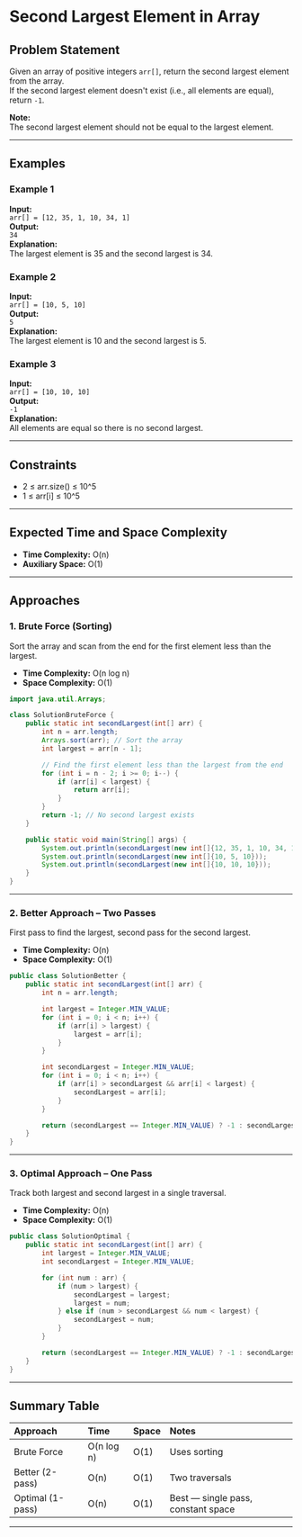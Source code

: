 # Second Largest Element in Array

## Problem Statement

Given an array of positive integers `arr[]`, return the second largest element from the array.  
If the second largest element doesn't exist (i.e., all elements are equal), return `-1`.

**Note:**  
The second largest element should not be equal to the largest element.

---

## Examples

### Example 1
**Input:**  
`arr[] = [12, 35, 1, 10, 34, 1]`  
**Output:**  
`34`  
**Explanation:**  
The largest element is 35 and the second largest is 34.

### Example 2
**Input:**  
`arr[] = [10, 5, 10]`  
**Output:**  
`5`  
**Explanation:**  
The largest element is 10 and the second largest is 5.

### Example 3
**Input:**  
`arr[] = [10, 10, 10]`  
**Output:**  
`-1`  
**Explanation:**  
All elements are equal so there is no second largest.

---

## Constraints

- 2 ≤ arr.size() ≤ 10^5
- 1 ≤ arr[i] ≤ 10^5

---

## Expected Time and Space Complexity

- **Time Complexity:** O(n)
- **Auxiliary Space:** O(1)

---

## Approaches

### 1. Brute Force (Sorting)  
Sort the array and scan from the end for the first element less than the largest.

- **Time Complexity:** O(n log n)  
- **Space Complexity:** O(1)

```java
import java.util.Arrays;

class SolutionBruteForce {
    public static int secondLargest(int[] arr) {
        int n = arr.length;
        Arrays.sort(arr); // Sort the array
        int largest = arr[n - 1];

        // Find the first element less than the largest from the end
        for (int i = n - 2; i >= 0; i--) {
            if (arr[i] < largest) {
                return arr[i];
            }
        }
        return -1; // No second largest exists
    }

    public static void main(String[] args) {
        System.out.println(secondLargest(new int[]{12, 35, 1, 10, 34, 1}));  // 34
        System.out.println(secondLargest(new int[]{10, 5, 10}));            // 5
        System.out.println(secondLargest(new int[]{10, 10, 10}));           // -1
    }
}
```

---

### 2. Better Approach – Two Passes  
First pass to find the largest, second pass for the second largest.  
- **Time Complexity:** O(n)  
- **Space Complexity:** O(1)

```java
public class SolutionBetter {
    public static int secondLargest(int[] arr) {
        int n = arr.length;

        int largest = Integer.MIN_VALUE;
        for (int i = 0; i < n; i++) {
            if (arr[i] > largest) {
                largest = arr[i];
            }
        }

        int secondLargest = Integer.MIN_VALUE;
        for (int i = 0; i < n; i++) {
            if (arr[i] > secondLargest && arr[i] < largest) {
                secondLargest = arr[i];
            }
        }

        return (secondLargest == Integer.MIN_VALUE) ? -1 : secondLargest;
    }
}
```

---

### 3. Optimal Approach – One Pass  
Track both largest and second largest in a single traversal.  
- **Time Complexity:** O(n)  
- **Space Complexity:** O(1)

```java
public class SolutionOptimal {
    public static int secondLargest(int[] arr) {
        int largest = Integer.MIN_VALUE;
        int secondLargest = Integer.MIN_VALUE;

        for (int num : arr) {
            if (num > largest) {
                secondLargest = largest;
                largest = num;
            } else if (num > secondLargest && num < largest) {
                secondLargest = num;
            }
        }

        return (secondLargest == Integer.MIN_VALUE) ? -1 : secondLargest;
    }
}
```

---

## Summary Table

| Approach           | Time        | Space | Notes                              |
|:-------------------|:------------|:------|:-----------------------------------|
| Brute Force        | O(n log n)  | O(1)  | Uses sorting                       |
| Better (2-pass)    | O(n)        | O(1)  | Two traversals                     |
| Optimal (1-pass)   | O(n)        | O(1)  | Best — single pass, constant space |

---
